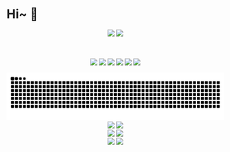 # Hi~ 👋

<div align="center">
  <img width=58% src="https://github-readme-stats-one-bice.vercel.app/api?username=KwanWaiPang&count_private=true&role=OWNER,COLLABORATOR,ORGANIZATION_MEMBER&hide=prs,issues" />
  <img width=32% src="https://github-readme-stats.vercel.app/api/top-langs/?username=KwanWaiPang&layout=compact&langs_count=6&hide=CMake,JavaScript,Cuda,CSS,PowerShell,GLSL,Roff,Shell" />
</div>

<p align="center">
  <br><br>
<!--   仓库KwanWaiPang的visits数 -->
    <img src="https://badges.strrl.dev/visits/KwanWaiPang/KwanWaiPang?&color=green&logo=github">
  <!--   加入的年数 -->
    <img src="https://badges.strrl.dev/years/KwanWaiPang?color=green&logo=github">
    <img src="https://badges.strrl.dev/repos/KwanWaiPang?color=green&logo=github">
    <img src="https://badges.strrl.dev/commits/daily/KwanWaiPang?color=green&logo=github">
     <img src="https://badges.strrl.dev/contributions/daily/KwanWaiPang?color=green&logo=github">
    <img src="https://badges.strrl.dev/issues-and-prs/all/KwanWaiPang?color=green&logo=github">
</p>

<!-- 放置贪吃蛇游戏 -->
<picture>
<!-- 根据主题颜色来决定用亮的还是黑的 -->
  <source media="(prefers-color-scheme: dark)" srcset="https://github.com/KwanWaiPang/KwanWaiPang/blob/output/github-contribution-grid-snake-dark.svg" />
  <source media="(prefers-color-scheme: light)" srcset="https://github.com/KwanWaiPang/KwanWaiPang/blob/output/github-contribution-grid-snake.svg" />
  <img alt="github contribution grid snake" src="https://github.com/KwanWaiPang/KwanWaiPang/blob/output/github-contribution-grid-snake.svg" />
</picture>


<!-- 列出一些主要项目 -->
<div align="center">
  <a href="https://github.com/arclab-hku/Event_based_VO-VIO-SLAM" style="display: inline-block; ">
    <img width: 49% src="https://github-readme-stats.vercel.app/api/pin/?username=arclab-hku&repo=Event_based_VO-VIO-SLAM&theme=transparent" />
  </a>
  <a href="https://github.com/arclab-hku/DEIO" style="display: inline-block;">
    <img width: 49% src="https://github-readme-stats.vercel.app/api/pin/?username=arclab-hku&repo=DEIO&theme=transparent" />
  </a>
  <br>

  <a href="https://github.com/arclab-hku/ecmd" style="display: inline-block;">
    <img width: 49% src="https://github-readme-stats.vercel.app/api/pin/?username=arclab-hku&repo=ecmd&theme=transparent" />
  </a>
  <a href="https://github.com/arclab-hku/SuperEIO" style="display: inline-block; ">
    <img width: 49% src="https://github-readme-stats.vercel.app/api/pin/?username=arclab-hku&repo=SuperEIO&theme=transparent" />
  </a>
 <br>

   <a href="https://github.com/arclab-hku/ESVIO" style="display: inline-block;">
    <img width: 49% src="https://github-readme-stats.vercel.app/api/pin/?username=arclab-hku&repo=ESVIO&theme=transparent" />
  </a>
   <a href="https://github.com/arclab-hku/PL-EVIO_open" style="display: inline-block;">
    <img width: 49% src="https://github-readme-stats.vercel.app/api/pin/?username=arclab-hku&repo=PL-EVIO_open&theme=transparent" />
  </a>
   <br> 
   
<!--   <a href="https://github.com/arclab-hku/comment_3DGS" style="display: inline-block;">
    <img width: 49% src="https://github-readme-stats.vercel.app/api/pin/?username=arclab-hku&repo=comment_3DGS&theme=transparent" />
  </a> -->  
</div>






